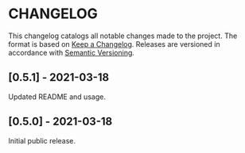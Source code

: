 # CHANGELOG

This changelog catalogs all notable changes made to the project. The format is
based on [Keep a Changelog](https://keepachangelog.com/en/1.0.0/). Releases are
versioned in accordance with [Semantic
Versioning](https://semver.org/spec/v2.0.0.html).

## [0.5.1] - 2021-03-18

Updated README and usage.

## [0.5.0] - 2021-03-18

Initial public release.
